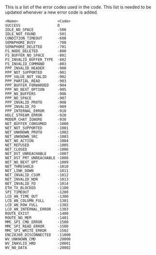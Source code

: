 This is a list of the error codes used in the code.
This list is needed to be updated whenever a new error code is added.

    <Name>                  <Code>
    SUCCESS                 0
    IDLE_NO_SPACE           -500
    IDLE_NOT_FOUND          -501
    CONDITION_TIMEOUT       -600
    SEMAPHORE_BUSY          -700
    SEMAPHORE_DELETED       -701
    FS_NODE_DELETED         -800
    FS_BUFFER_NO_SPACE      -801
    FS_INVALID_BUFFER_TYPE  -802
    FS_INVALID_COMMAND      -803
    PPP_INVALID_HEADER      -900
    PPP_NOT_SUPPORTED       -901
    PPP_VALUE_NOT_VALID     -902
    PPP_PARTIAL_READ        -903
    PPP_BUFFER_FORWARDED    -904
    PPP_NO_NEXT_OPTION      -905
    PPP_NO_BUFFERS          -906
    PPP_NO_SPACE            -907
    PPP_INVALID_PROTO       -908
    PPP_INVALID_FD          -909
    PPP_INTERNAL_ERROR      -910
    HDLC_STREAM_ERROR       -920
    MODEM_CHAT_IGNORE       -930
    NET_BUFFER_CONSUMED     -1000
    NET_NOT_SUPPORTED       -1001
    NET_UNKNOWN_PROTO       -1002
    NET_UNKNOWN_SRC         -1003
    NET_NO_ACTION           -1004
    NET_REFUSED             -1005
    NET_CLOSED              -1006
    NET_DST_UNREACHABLE     -1007
    NET_DST_PRT_UNREACHABLE -1008
    NET_NO_NEXT_OPT         -1009
    NET_THRESHOLD           -1010
    NET_LINK_DOWN           -1011
    NET_INVALID_CSUM        -1012
    NET_INVALID_HDR         -1013
    NET_INVALID_FD          -1014
    ETH_TX_BLOCKED          -1100
    SPI_TIMEOUT             -1200
    LCD_AN_TIME_OUT         -1300
    LCD_AN_COLUMN_FULL      -1301
    LCD_AN_ROW_FULL         -1302
    LCD_AN_INTERNAL_ERROR   -1303
    ROUTE_EXIST             -1400
    ROUTE_NO_MEM            -1401
    MMC_SPI_CMD_ERROR       -1500
    MMC_SPI_READ_ERROR      -1500
    MMC_SPI_WRITE_ERROR     -1502
    ENC28J60_DISCONNECTED   -11000
    WV_UNKNOWN_CMD          -20000
    WV_INAVLID_HRD          -20001
    WV_NO_DATA              -20002